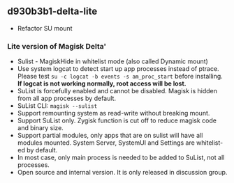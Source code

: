 ## d930b3b1-delta-lite

- Refactor SU mount

### Lite version of Magisk Delta'

- Sulist - MagiskHide in whitelist mode (also called Dynamic mount)
- Use system logcat to detect start up app processes instead of ptrace. Please test `su -c logcat -b events -s am_proc_start` before installing. **If logcat is not working normally, root access will be lost.**
- SuList is forcefully enabled and cannot be disabled. Magisk is hidden from all app processes by default.
- SuList CLI: `magisk --sulist`
- Support remounting system as read-write without breaking mount.
- Support SuList only. Zygisk function is cut off to reduce magisk code and binary size.
- Support partial modules, only apps that are on sulist will have all modules mounted. System Server, SystemUI and Settings are whitelist-ed by default.
- In most case, only main process is needed to be added to SuList, not all processes.
- Open source and internal version. It is only released in discussion group.

